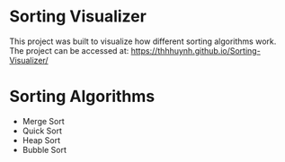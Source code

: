 # Sorting Visualizer

This project was built to visualize how different sorting algorithms work. 
The project can be accessed at: https://thhhuynh.github.io/Sorting-Visualizer/

# Sorting Algorithms
- Merge Sort
- Quick Sort
- Heap Sort
- Bubble Sort
